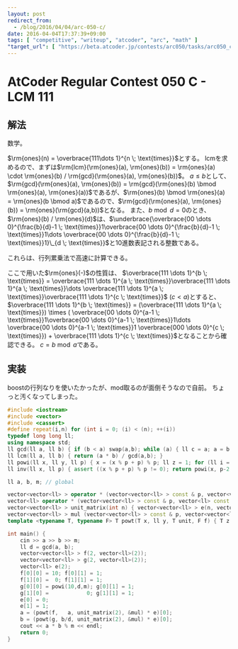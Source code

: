 ```yaml
---
layout: post
redirect_from:
  - /blog/2016/04/04/arc-050-c/
date: 2016-04-04T17:37:39+09:00
tags: [ "competitive", "writeup", "atcoder", "arc", "math" ]
"target_url": [ "https://beta.atcoder.jp/contests/arc050/tasks/arc050_c" ]
---
```


# AtCoder Regular Contest 050 C - LCM 111

## 解法

数学。

$\rm{ones}(n) = \overbrace{111\dots 1}^{n \; \text{times}}$とする。
lcmを求めるので、まずは$\rm{lcm}(\rm{ones}(a), \rm{ones}(b)) = \rm{ones}(a) \cdot \rm{ones}(b) / \rm{gcd}(\rm{ones}(a), \rm{ones}(b))$。
$a \le b$として、$\rm{gcd}(\rm{ones}(a), \rm{ones}(b)) = \rm{gcd}(\rm{ones}(b) \bmod \rm{ones}(a), \rm{ones}(a))$であるが、$\rm{ones}(b) \bmod \rm{ones}(a) = \rm{ones}(b \bmod a)$であるので、$\rm{gcd}(\rm{ones}(a), \rm{ones}(b)) = \rm{ones}(\rm{gcd}(a,b))$となる。
また、$b \bmod d = 0$のとき、$\rm{ones}(b) / \rm{ones}(d)$は、$\underbrace{\overbrace{00 \dots 0}^{\frac{b}{d}-1 \; \text{times}}1\overbrace{00 \dots 0}^{\frac{b}{d}-1 \; \text{times}}1\dots \overbrace{00 \dots 0}^{\frac{b}{d}-1 \; \text{times}}1}\_{d \; \text{times}}$と$10$進数表記される整数である。

これらは、行列累乗法で高速に計算できる。

ここで用いた$\rm{ones}(-)$の性質は、
$\overbrace{111 \dots 1}^{b \; \text{times}} = \overbrace{111 \dots 1}^{a \; \text{times}}\overbrace{111 \dots 1}^{a \; \text{times}}\dots \overbrace{111 \dots 1}^{a \; \text{times}}\overbrace{111 \dots 1}^{c \; \text{times}}$ ($c \lt a$)とすると、
$\overbrace{111 \dots 1}^{b \; \text{times}} = (\overbrace{111 \dots 1}^{a \; \text{times}}) \times ( \overbrace{00 \dots 0}^{a-1 \; \text{times}}1\overbrace{00 \dots 0}^{a-1 \; \text{times}}1\dots \overbrace{00 \dots 0}^{a-1 \; \text{times}}1 \overbrace{000 \dots 0}^{c \; \text{times}}) + \overbrace{111 \dots 1}^{c \; \text{times}}$となることから確認できる。
$c = b \bmod a$である。

## 実装

boostの行列なりを使いたかったが、mod取るのが面倒そうなので自前。
ちょっと汚くなってしまった。

``` c++
#include <iostream>
#include <vector>
#include <cassert>
#define repeat(i,n) for (int i = 0; (i) < (n); ++(i))
typedef long long ll;
using namespace std;
ll gcd(ll a, ll b) { if (b < a) swap(a,b); while (a) { ll c = a; a = b % c; b = c; } return b; }
ll lcm(ll a, ll b) { return (a * b) / gcd(a,b); }
ll powi(ll x, ll y, ll p) { x = (x % p + p) % p; ll z = 1; for (ll i = 1; i <= y; i <<= 1) { if (y & i) z = z * x % p; x = x * x % p; } return z; }
ll inv(ll x, ll p) { assert ((x % p + p) % p != 0); return powi(x, p-2, p); }

ll a, b, m; // global

vector<vector<ll> > operator * (vector<vector<ll> > const & p, vector<vector<ll> > const & q) { int n = p.size(); vector<vector<ll> > r(n, vector<ll>(n)); repeat (y,n) { repeat (z,n) { repeat (x,n) { r[y][x] += p[y][z] * q[z][x] % m; r[y][x] %= m; } } } return r; }
vector<ll> operator * (vector<vector<ll> > const & p, vector<ll> const & q) { int n = p.size(); vector<ll> r(n); repeat (y,n) { repeat (z,n) { r[y] += p[y][z] * q[z] % m; r[y] %= m; } } return r; }
vector<vector<ll> > unit_matrix(int n) { vector<vector<ll> > e(n, vector<ll>(n)); repeat (i,n) e[i][i] = 1; return e; }
vector<vector<ll> > mul (vector<vector<ll> > const & p, vector<vector<ll> > const & q) { return p * q; }
template <typename T, typename F> T powt(T x, ll y, T unit, F f) { T z = unit; for (ll i = 1; i <= y; i <<= 1) { if (y & i) z = f(z, x); x = f(x, x); } return z; }

int main() {
    cin >> a >> b >> m;
    ll d = gcd(a, b);
    vector<vector<ll> > f(2, vector<ll>(2));
    vector<vector<ll> > g(2, vector<ll>(2));
    vector<ll> e(2);
    f[0][0] = 10; f[0][1] = 1;
    f[1][0] =  0; f[1][1] = 1;
    g[0][0] = powi(10,d,m); g[0][1] = 1;
    g[1][0] =            0; g[1][1] = 1;
    e[0] = 0;
    e[1] = 1;
    a = (powt(f,   a, unit_matrix(2), &mul) * e)[0];
    b = (powt(g, b/d, unit_matrix(2), &mul) * e)[0];
    cout << a * b % m << endl;
    return 0;
}
```
